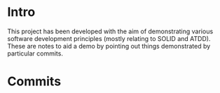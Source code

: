 # Intro

This project has been developed with the aim of demonstrating various software development principles (mostly relating to SOLID and ATDD). These are notes to aid a demo by pointing out things demonstrated by particular commits.

# Commits

